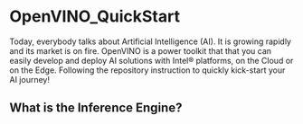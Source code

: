 # OpenVINO_QuickStart
Today, everybody talks about Artificial Intelligence (AI). It is growing rapidly and its market is on fire.  OpenVINO is a power toolkit that that you can easily develop and deploy AI solutions with Intel® platforms, on the Cloud or on the Edge.  Following the repository instruction to quickly kick-start your AI journey!

## What is the Inference Engine?
